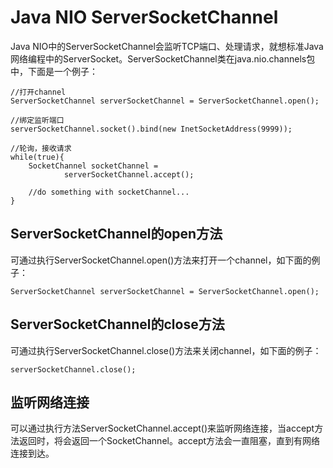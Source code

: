 # Java NIO ServerSocketChannel

Java NIO中的ServerSocketChannel会监听TCP端口、处理请求，就想标准Java网络编程中的ServerSocket。ServerSocketChannel类在java.nio.channels包中，下面是一个例子：

```
//打开channel
ServerSocketChannel serverSocketChannel = ServerSocketChannel.open();

//绑定监听端口
serverSocketChannel.socket().bind(new InetSocketAddress(9999));

//轮询，接收请求
while(true){
    SocketChannel socketChannel =
            serverSocketChannel.accept();

    //do something with socketChannel...
}
```

## ServerSocketChannel的open方法

可通过执行ServerSocketChannel.open\(\)方法来打开一个channel，如下面的例子：

```
ServerSocketChannel serverSocketChannel = ServerSocketChannel.open();
```

## ServerSocketChannel的close方法

可通过执行ServerSocketChannel.close\(\)方法来关闭channel，如下面的例子：

```
serverSocketChannel.close();
```

## 监听网络连接

可以通过执行方法ServerSocketChannel.accept\(\)来监听网络连接，当accept方法返回时，将会返回一个SocketChannel。accept方法会一直阻塞，直到有网络连接到达。



